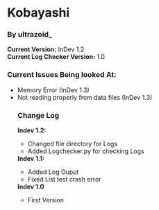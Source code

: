 <h1>Kobayashi</h1>
<h3>By ultrazoid_</h3>
<b>Current Version:</b> InDev 1.2<br>
<b>Current Log Checker Version:</b> 1.0<br>
<h3>Current Issues Being looked At:</h3>
<ul>
<li>Memory Error (InDev 1.3)</li>
<li>Not reading properly from data files (InDev 1.3)</li
</ul>
<h3>Change Log</h3>
<b>Indev 1.2:</b><br>
<ul>
<li>Changed file directory for Logs</li>
<li>Added Logchecker.py for checking Logs</li>
</ul>
<b>Indev 1.1:</b><br>
<ul>
<li>Added Log Ouput</li>
<li>Fixed List test crash error</li>
</ul>
<b>Indev 1.0</b><br>
<ul>
<li>First Version</li>
</ul>